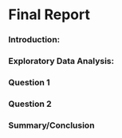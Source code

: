 # Final Report

### Introduction:

### Exploratory Data Analysis: 

### Question 1 

### Question 2

### Summary/Conclusion
